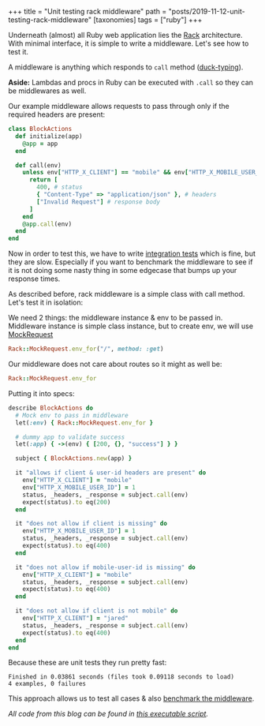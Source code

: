 +++
title = "Unit testing rack middleware"
path = "posts/2019-11-12-unit-testing-rack-middleware"
[taxonomies]
tags = ["ruby"]
+++

Underneath (almost) all Ruby web application lies the [Rack](http://rack.github.io/) architecture.
With minimal interface, it is simple to write a middleware. Let's see how to test it.

<!-- more -->

A middleware is anything which responds to `call` method ([duck-typing](https://en.wikipedia.org/wiki/Duck_typing)).

**Aside:** Lambdas and procs in Ruby can be executed with `.call` so they can be middlewares as well.

Our example middleware allows requests to pass through only if the required headers are present:

```ruby
class BlockActions
  def initialize(app)
    @app = app
  end

  def call(env)
    unless env["HTTP_X_CLIENT"] == "mobile" && env["HTTP_X_MOBILE_USER_ID"]
      return [
        400, # status
        { "Content-Type" => "application/json" }, # headers
        ["Invalid Request"] # response body
      ]
    end
    @app.call(env)
  end
end
```

Now in order to test this, we have to write [integration tests](https://guides.rubyonrails.org/testing.html#integration-testing)
which is fine, but they are slow. Especially if you want to
benchmark the middleware to see if it is not doing some nasty thing in some edgecase that bumps up your response times.

As described before, rack middleware is a simple class with call method. Let's test it in isolation:

We need 2 things: the middleware instance & env to be passed in. Middleware instance is simple class instance, but to create env,
we will use [MockRequest](https://www.rubydoc.info/gems/rack/Rack/MockRequest)

```ruby
Rack::MockRequest.env_for("/", method: :get)
```

Our middleware does not care about routes so it might as well be:

```ruby
Rack::MockRequest.env_for
```

Putting it into specs:

```ruby
describe BlockActions do
  # Mock env to pass in middleware
  let(:env) { Rack::MockRequest.env_for }

  # dummy app to validate success
  let(:app) { ->(env) { [200, {}, "success"] } }

  subject { BlockActions.new(app) }

  it "allows if client & user-id headers are present" do
    env["HTTP_X_CLIENT"] = "mobile"
    env["HTTP_X_MOBILE_USER_ID"] = 1
    status, _headers, _response = subject.call(env)
    expect(status).to eq(200)
  end

  it "does not allow if client is missing" do
    env["HTTP_X_MOBILE_USER_ID"] = 1
    status, _headers, _response = subject.call(env)
    expect(status).to eq(400)
  end

  it "does not allow if mobile-user-id is missing" do
    env["HTTP_X_CLIENT"] = "mobile"
    status, _headers, _response = subject.call(env)
    expect(status).to eq(400)
  end

  it "does not allow if client is not mobile" do
    env["HTTP_X_CLIENT"] = "jared"
    status, _headers, _response = subject.call(env)
    expect(status).to eq(400)
  end
end
```

Because these are unit tests they run pretty fast:

```
Finished in 0.03861 seconds (files took 0.09118 seconds to load)
4 examples, 0 failures
```

This approach allows us to test all cases & also [benchmark the middleware](https://blog.heroku.com/benchmarking-rack-middleware).

_All code from this blog can be found in [this executable script](https://gist.github.com/tejasbubane/c046640bfb1964e2678aaa138ca8e4bb)._
